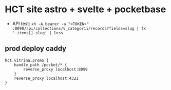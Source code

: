 # HCT site astro + svelte + pocketbase

- API test: `xh -A bearer -a "<TOKEN>" :8090/api/collections/v_categorii/records?fields=slug | fx '.items[].slug' | less`

## prod deploy caddy

```
hct.vitrina.promo {
	handle_path /pocket/* {
		reverse_proxy localhost:8090
	}
	reverse_proxy localhost:4321
}
```
